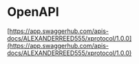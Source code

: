 # OpenAPI

[https://app.swaggerhub.com/apis-docs/ALEXANDERREED555/xprotocol/1.0.0](https://app.swaggerhub.com/apis-docs/ALEXANDERREED555/xprotocol/1.0.0)

